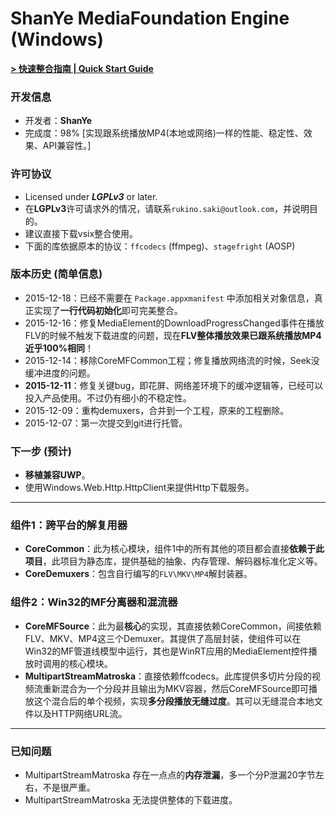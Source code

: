 # ShanYe MediaFoundation Engine (Windows)

**[ > 快速整合指南 | Quick Start Guide](https://github.com/amamiya/SYEngine/blob/master/!GUIDE/GUIDE.md)**

### 开发信息
 - 开发者：**ShanYe**
 - 完成度：98% [实现跟系统播放MP4(本地或网络)一样的性能、稳定性、效果、API兼容性。]
 
### 许可协议
 - Licensed under ***LGPLv3*** or later.
 - 在**LGPLv3**许可请求外的情况，请联系`rukino.saki@outlook.com`，并说明目的。
 - 建议直接下载vsix整合使用。
 - 下面的库依据原本的协议：`ffcodecs` (ffmpeg)、`stagefright` (AOSP)

### 版本历史 (简单信息)
 - 2015-12-18：已经不需要在 `Package.appxmanifest` 中添加相关对象信息，真正实现了**一行代码初始化**即可完美整合。
 - 2015-12-16：修复MediaElement的DownloadProgressChanged事件在播放FLV的时候不触发下载进度的问题，现在**FLV整体播放效果已跟系统播放MP4近乎100%相同**！
 - 2015-12-14：移除CoreMFCommon工程；修复播放网络流的时候，Seek没缓冲进度的问题。
 - **2015-12-11**：修复关键bug，即花屏、网络差环境下的缓冲逻辑等，已经可以投入产品使用。不过仍有细小的不稳定性。
 - 2015-12-09：重构demuxers，合并到一个工程，原来的工程删除。 
 - 2015-12-07：第一次提交到git进行托管。

### 下一步 (预计)
 - **移植兼容UWP**。
 - 使用Windows.Web.Http.HttpClient来提供Http下载服务。

***
### 组件1：跨平台的解复用器
 - **CoreCommon**：此为核心模块，组件1中的所有其他的项目都会直接**依赖于此项目**，此项目为静态库，提供基础的抽象、内存管理、解码器标准化定义等。
 - **CoreDemuxers**：包含自行编写的`FLV\MKV\MP4`解封装器。

### 组件2：Win32的MF分离器和混流器
 - **CoreMFSource**：此为最**核心**的实现，其直接依赖CoreCommon，间接依赖FLV、MKV、MP4这三个Demuxer。其提供了高层封装，使组件可以在Win32的MF管道线模型中运行，其也是WinRT应用的MediaElement控件播放时调用的核心模块。
 - **MultipartStreamMatroska**：直接依赖ffcodecs。此库提供多切片分段的视频流重新混合为一个分段并且输出为MKV容器，然后CoreMFSource即可播放这个混合后的单个视频，实现**多分段播放无缝过度**。其可以无缝混合本地文件以及HTTP网络URL流。

***
### 已知问题
 - MultipartStreamMatroska 存在一点点的**内存泄漏**，多一个分P泄漏20字节左右，不是很严重。
 - MultipartStreamMatroska 无法提供整体的下载进度。